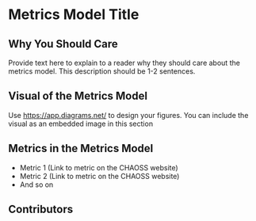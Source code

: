 # Metrics Model Title

## Why You Should Care

Provide text here to explain to a reader why they should care about the metrics model. This description should be 1-2 sentences. 

## Visual of the Metrics Model
Use https://app.diagrams.net/ to design your figures. You can include the visual as an embedded image in this section 

## Metrics in the Metrics Model 
- Metric 1 (Link to metric on the CHAOSS website)
- Metric 2 (Link to metric on the CHAOSS website)
- And so on

## Contributors
